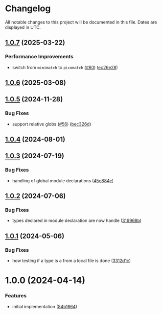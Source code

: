 # Changelog
All notable changes to this project will be documented in this file. Dates are displayed in UTC.

## [1.0.7](https://github.com/RebeccaStevens/ts-declaration-location/compare/v1.0.6...v1.0.7) (2025-03-22)


### Performance Improvements

* switch from `minimatch` to `picomatch` ([#80](https://github.com/RebeccaStevens/ts-declaration-location/issues/80)) ([ec26e28](https://github.com/RebeccaStevens/ts-declaration-location/commit/ec26e284a597280babaf926697b1b681bcffe485))

## [1.0.6](https://github.com/RebeccaStevens/ts-declaration-location/compare/v1.0.5...v1.0.6) (2025-03-08)

## [1.0.5](https://github.com/RebeccaStevens/ts-declaration-location/compare/v1.0.4...v1.0.5) (2024-11-28)


### Bug Fixes

* support relative globs ([#56](https://github.com/RebeccaStevens/ts-declaration-location/issues/56)) ([bec326d](https://github.com/RebeccaStevens/ts-declaration-location/commit/bec326d961f8ba91cb6f697df5d2d1701c8a11f3))

## [1.0.4](https://github.com/RebeccaStevens/ts-declaration-location/compare/v1.0.3...v1.0.4) (2024-08-01)

## [1.0.3](https://github.com/RebeccaStevens/ts-declaration-location/compare/v1.0.2...v1.0.3) (2024-07-19)


### Bug Fixes

* handling of global module declarations ([45e884c](https://github.com/RebeccaStevens/ts-declaration-location/commit/45e884c7b58b31bc139a5cff28d96ebcc7434462))

## [1.0.2](https://github.com/RebeccaStevens/ts-declaration-location/compare/v1.0.1...v1.0.2) (2024-07-06)


### Bug Fixes

* types declared in module declaration are now handle ([316969b](https://github.com/RebeccaStevens/ts-declaration-location/commit/316969b1c724511501d11af0afab56508899d574))

## [1.0.1](https://github.com/RebeccaStevens/ts-declaration-location/compare/v1.0.0...v1.0.1) (2024-05-06)


### Bug Fixes

* how testing if a type is a from a local file is done ([3312d1c](https://github.com/RebeccaStevens/ts-declaration-location/commit/3312d1c50547c352764103cdd5b72be8fbadac49))

# 1.0.0 (2024-04-14)


### Features

* initial implementation ([84b1664](https://github.com/RebeccaStevens/ts-declaration-location/commit/84b16647bc4cefce04955c507ac5da20ff8cc3db))
